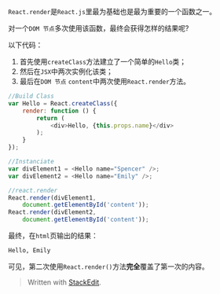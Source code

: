 `React.render`是`React.js`里最为基础也是最为重要的一个函数之一。

对一个`DOM 节点`多次使用该函数，最终会获得怎样的结果呢?

以下代码：
1. 首先使用`createClass`方法建立了一个简单的`Hello`类；
2. 然后在`JSX`中两次实例化该类；
3. 最后在`DOM 节点` `content`中两次使用`React.render`方法。

```javascript
//Build Class
var Hello = React.createClass({
    render: function () {
		return (
			<div>Hello, {this.props.name}</div>
        );
    }
});

//Instanciate
var divElement1 = <Hello name="Spencer" />;
var divElement2 = <Hello name="Emily" />;

//react.render
React.render(divElement1,
	document.getElementById('content'));
React.render(divElement2,
	document.getElementById('content'));
```

最终，在`html`页输出的结果：

```html
Hello, Emily
```

可见，第二次使用`React.render()`方法**完全**覆盖了第一次的内容。

> Written with [StackEdit](https://stackedit.io/).